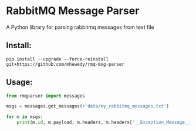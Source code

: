 # RabbitMQ Message Parser

A Python library for parsing rabbitmq messages from text file

## Install:
```shell
pip install --upgrade --force-reinstall git+https://github.com/mhewedy/rmq-msg-parser
```

## Usage:
```python
from rmqparser import messages

msgs = messages.get_messages(r'data/my_rabbitmq_messages.txt')

for m in msgs:
    print(m.id, m.payload, m.headers, m.headers['__Exception_Message__'])

```
